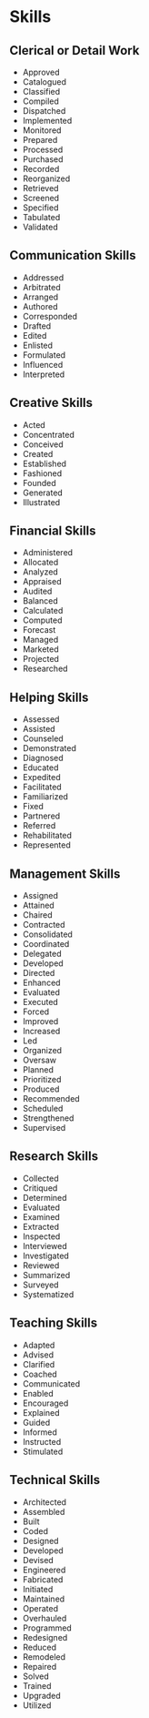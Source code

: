 # Skills

## Clerical or Detail Work
- Approved
- Catalogued
- Classified
- Compiled
- Dispatched
- Implemented
- Monitored
- Prepared
- Processed
- Purchased
- Recorded
- Reorganized
- Retrieved
- Screened
- Specified
- Tabulated
- Validated

## Communication Skills
- Addressed
- Arbitrated
- Arranged
- Authored
- Corresponded
- Drafted
- Edited
- Enlisted
- Formulated
- Influenced
- Interpreted

## Creative Skills
- Acted
- Concentrated
- Conceived
- Created
- Established
- Fashioned
- Founded
- Generated
- Illustrated

## Financial Skills
- Administered
- Allocated
- Analyzed
- Appraised
- Audited
- Balanced
- Calculated
- Computed
- Forecast
- Managed
- Marketed
- Projected
- Researched

## Helping Skills
- Assessed
- Assisted
- Counseled
- Demonstrated
- Diagnosed
- Educated
- Expedited
- Facilitated
- Familiarized
- Fixed
- Partnered
- Referred
- Rehabilitated
- Represented

## Management Skills
- Assigned
- Attained
- Chaired
- Contracted
- Consolidated
- Coordinated
- Delegated
- Developed
- Directed
- Enhanced
- Evaluated
- Executed
- Forced
- Improved
- Increased
- Led
- Organized
- Oversaw
- Planned
- Prioritized
- Produced
- Recommended
- Scheduled
- Strengthened
- Supervised

## Research Skills
- Collected
- Critiqued
- Determined
- Evaluated
- Examined
- Extracted
- Inspected
- Interviewed
- Investigated
- Reviewed
- Summarized
- Surveyed
- Systematized

## Teaching Skills
- Adapted
- Advised
- Clarified
- Coached
- Communicated
- Enabled
- Encouraged
- Explained
- Guided
- Informed
- Instructed
- Stimulated

## Technical Skills
- Architected
- Assembled
- Built
- Coded
- Designed
- Developed
- Devised
- Engineered
- Fabricated
- Initiated
- Maintained
- Operated
- Overhauled
- Programmed
- Redesigned
- Reduced
- Remodeled
- Repaired
- Solved
- Trained
- Upgraded
- Utilized
